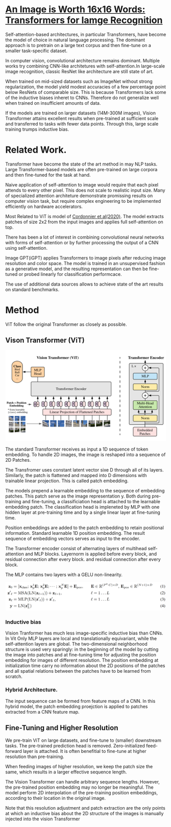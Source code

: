 # [An Image is Worth 16x16 Words: Transformers for Iamge Recognition](https://arxiv.org/pdf/2010.11929.pdf)

Self-attention-based architectures, in particular Transformers, have become the model of choice in natural language processing. The dominant approach is to pretrain on a large text corpus and then fine-tune on a smaller task-specific dataset.

In computer vision, convolutional architecture remains dominant. Multiple works try combining CNN-like architetures with self-attention.In large-scale image recognition, classic ResNet like architecture are still state of art.

When trained on mid-sized datasets such as ImageNet without strong regularization, the model yield modest accuracies of a few percentage point below ResNets of comparable size. This is because Transformers lack some of the inductive biases inheret to CNNs. Therefore do not generalize well when trained on insufficient amounts of data.

If the models are trained on larger datasets (14M-300M images), Vision Transformer attains excellent results when pre-trained at sufficient scale and transferred to tasks with fewer data points. Through this, large scale training trumps inductive bias.

# Related Work.

Transformer have become the state of the art method in may NLP tasks. Large Transformer-based models are often pre-trained on large corpora and then fine-tuned for the task at hand.

Naive application of self-attention to image would require that each pixel attends to every other pixel. This does not scale to realistic input size. Many of specialized attention architeture demonstrate promissing results on computer vision task, but require complex engineering to be implemented efficiently on hardware accelerators.

Most Related to ViT is model of [Cordonnier et al(2020)](https://arxiv.org/pdf/1911.03584.pdf). The model extracts patches of size 2x2 from the input images and applies full self-attention on top.

There has been a lot of interest in combining convolutional neural networks with forms of self-attention or by further processing the output of a CNN using self-attention.

Image GPT(iGPT) applies Transformers to image pixels after reducing image resolution and color space. The model is trained in an unsupervised fashion as a generative model, and the resulting representation can then be fine-tuned or probed linearly for classification performcace.

The use of additional data sources allows to achieve state of the art results on standard benchmarks.

# Method

ViT follow the original Transformer as closely as possible.

## Vison Transformer (ViT)

![ViT model overview](./ViT_model_overview.png)

The standard Transformer receives as input a 1D sequence of token embedding. To handle 2D images, the image is reshaped into a sequence of 2D Patches.

The Transfromer uses constant latent vector sixe D through all of its layers. Similarly, the patch is flattened and mapped into D dimensions with trainable linear projection. This is called patch embedding.

The models prepend a learnable embedding to the sequence of embedding patches. This patch serve as the image representation y. Both during pre-training and fine-tuning, a classificiation head is attached to the learnable embedding patch. The classification head is impleneted by MLP with one hidden layer at pre-training time and by a single linear layer at fine-tuning time.

Position embeddings are added to the patch embedding to retain positional information. Standard learnable 1D position embedding. The result sequence of embedding vectors serves as input to the encoder.

The Transformer encoder consist of alternating layers of multihead self-attention and MLP blocks. Layernorm is applied before every block, and residual connection after every block. and residual connection after every block.

The MLP contains two layers with a GELU non-linearity.

![ViT model equation](./ViT_model_equation.png)

### Inductive bias

Vision Tranformer has much less image-specific inductive bias than CNNs. In Vit Only MLP layers are local and translationally equivariant, while the self-attention layers are global. The two-dimensional neighborhood structure is used very sparingly: in the beginning of the model by cutting the image into patches and at fine-tuning time for adjusting the position embedding for images of different resolution. The position embedding at initialization time carry no information about the 2D positions of the patches and all spatial relations between the patches have to be learned from scratch.

### Hybrid Architecture.

The input sequence can be formed from feature maps of a CNN. In this hybrid model, the patch embedding proejction is applied to patches extracted from a CNN feature map.

## Fine-Tuning and Higher Resolution

We pre-train ViT on large datasets, and fine-tune to (smaller) downstream tasks. The pre-trained prediction head is removed. Zero-initialized feed-forward layer is attached. It is often benefitial to fine-tune at higher resolution than pre-training.

When feeding images of higher resolution, we keep the patch size the same, which results in a larger effective sequence length.

The Vision Transformer can handle arbitrary sequence lengths. However, the pre-trained position embedding may no longer be meaningful. The model perform 2D interpolation of the pre-training position embeddings, according to their location in the original image. 

Note that this resolution adjustment and patch extraction are the only points at which an inductive bias about the 2D structure of the images is manually injected into the vision Transformer